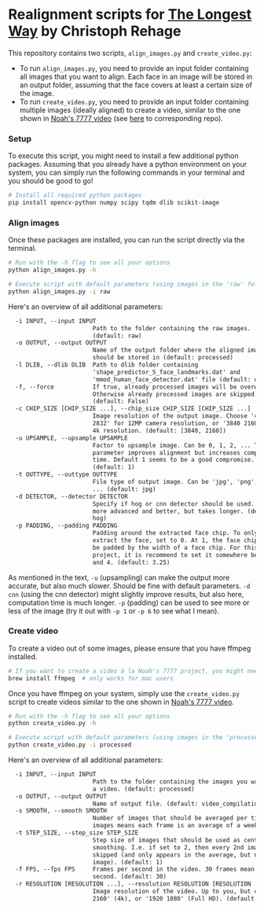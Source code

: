 # Realignment scripts for [The Longest Way](https://thelongestway.com/) by Christoph Rehage

This repository contains two scripts, `align_images.py` and `create_video.py`:

- To run `align_images.py`, you need to provide an input folder containing all images that you want to align. Each face in an image will be stored in an output folder, assuming that the face covers at least a certain size of the image.
- To run `create_video.py`, you need to provide an input folder containing multiple images (ideally aligned) to create a video, similar to the one shown in [Noah's 7777 video](https://www.youtube.com/watch?v=DC1KHAxE7mo) (see [here](https://github.com/miykael/noah_ages) to corresponding repo).

### Setup

To execute this script, you might need to install a few additional python packages. Assuming that you already have a python environment on your system, you can simply run the following commands in your terminal and you should be good to go!

```bash
# Install all required python packages
pip install opencv-python numpy scipy tqdm dlib scikit-image
```

### Align images

Once these packages are installed, you can run the script directly via the terminal.

```bash
# Run with the -h flag to see all your options
python align_images.py -h

# Execute script with default parameters (using images in the 'raw' folder)
python align_images.py -i raw
```

Here's an overview of all additional parameters:

```txt
  -i INPUT, --input INPUT
                        Path to the folder containing the raw images.
                        (default: raw)
  -o OUTPUT, --output OUTPUT
                        Name of the output folder where the aligned images
                        should be stored in (default: processed)
  -l DLIB, --dlib DLIB  Path to dlib folder containing
                        'shape_predictor_5_face_landmarks.dat' and
                        'mmod_human_face_detector.dat' file (default: dlib)
  -f, --force           If true, already processed images will be overwritten.
                        Otherwise already processed images are skipped.
                        (default: False)
  -c CHIP_SIZE [CHIP_SIZE ...], --chip_size CHIP_SIZE [CHIP_SIZE ...]
                        Image resolution of the output image. Choose '4240
                        2832' for 12MP camera resolution, or '3840 2160' for
                        4k resolution. (default: [3840, 2160])
  -u UPSAMPLE, --upsample UPSAMPLE
                        Factor to upsample image. Can be 0, 1, 2, ... This
                        parameter improves alignment but increases computation
                        time. Default 1 seems to be a good compromise.
                        (default: 1)
  -t OUTTYPE, --outtype OUTTYPE
                        File type of output image. Can be 'jpg', 'png', 'tif',
                        ... (default: jpg)
  -d DETECTOR, --detector DETECTOR
                        Specify if hog or cnn detector should be used. CNN is
                        more advanced and better, but takes longer. (default:
                        hog)
  -p PADDING, --padding PADDING
                        Padding around the extracted face chip. To only
                        extract the face, set to 0. At 1, the face chip will
                        be padded by the width of a face chip. For this
                        project, it is recommend to set it somewhere between 3
                        and 4. (default: 3.25)
```

As mentioned in the text, `-u` (upsampling) can make the output more accurate, but also much slower. Should be fine with default parameters. `-d cnn` (using the cnn detector) might slightly improve results, but also here, computation time is much longer. `-p` (padding) can be used to see more or less of the image (try it out with `-p 1` or `-p 6` to see what I mean).


### Create video

To create a video out of some images, please ensure that you have ffmpeg installed.

```bash
# If you want to create a video à la Noah's 7777 project, you might need to also install ffmpeg first
brew install ffmpeg  # only works for mac users
```

Once you have ffmpeg on your system, simply use the `create_video.py` script to create videos similar to the one shown in [Noah's 7777 video](https://www.youtube.com/watch?v=DC1KHAxE7mo).

```bash
# Run with the -h flag to see all your options
python create_video.py -h

# Execute script with default parameters (using images in the 'processed' folder)
python create_video.py -i processed
```

Here's an overview of all additional parameters:

```txt
  -i INPUT, --input INPUT
                        Path to the folder containing the images you want to combine in
                        a video. (default: processed)
  -o OUTPUT, --output OUTPUT
                        Name of output file. (default: video_compilation)
  -s SMOOTH, --smooth SMOOTH
                        Number of images that should be averaged per time point. 7
                        images means each frame is an average of a week. (default: 7)
  -t STEP_SIZE, --step_size STEP_SIZE
                        Step size of images that should be used as center of the
                        smoothing. I.e. if set to 2, then every 2nd image will be
                        skipped (and only appears in the average, but not as center
                        image). (default: 1)
  -f FPS, --fps FPS     Frames per second in the video. 30 frames mean 1-month per
                        second. (default: 30)
  -r RESOLUTION [RESOLUTION ...], --resolution RESOLUTION [RESOLUTION ...]
                        Image resolution of the video. Up to you, but could be '3840
                        2160' (4k), or '1920 1080' (Full HD). (default: [3840, 2160])
```
